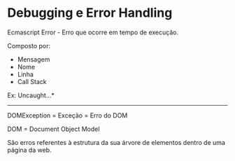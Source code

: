 # Debugging e Error Handling

Ecmascript Error - Erro que ocorre em tempo de execução.

Composto por: 

- Mensagem
- Nome
- Linha
- Call Stack

Ex: Uncaught...*

---

DOMException = Exceção = Erro do DOM

DOM = Document Object Model

São erros referentes à estrutura da sua árvore de elementos dentro de uma página da web.
